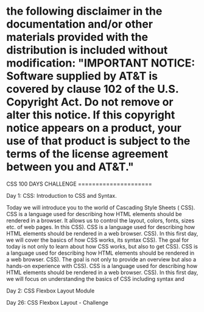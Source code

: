 # the following disclaimer in the documentation and/or other materials provided with the distribution is included without modification: "IMPORTANT NOTICE: Software supplied by AT&T is covered by clause 102 of the U.S. Copyright Act. Do not remove or alter this notice. If this copyright notice appears on a product, your use of that product is subject to the terms of the license agreement between you and AT&T."

CSS 100 DAYS CHALLENGE
    =====================

Day 1: CSS:  Introduction to CSS and Syntax.

Today we will introduce you to the world of Cascading Style Sheets (
    CSS). CSS is a language used for describing how HTML elements should be rendered in a browser. It allows us to control the layout, colors, fonts, sizes etc. of web pages. In this CSS). CSS is a language used for describing how HTML elements should be rendered in a web browser. CSS). In this first day, we will cover the basics of how CSS works, its syntax CSS). The goal for today is not only to learn about how CSS works, but also to get CSS). CSS is a language used for describing how HTML elements should be rendered in a web browser. CSS). The goal is not only to provide an overview but also a hands-on experience with CSS). CSS is a language used for describing how HTML elements should be rendered in a web browser. CSS). In this first day, we will focus on understanding the basics of CSS including syntax and

Day 2: CSS Flexbox Layout Module

Day 26: CSS Flexbox Layout - Challenge
